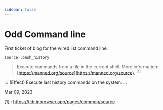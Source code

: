 ```yaml
---
sidebar: false
---
```


# Odd Command line

First ticket of blog for the wired list command line.

``source .bash_history``

> Execute commands from a file in the current shell. More information: [https://manned.org/source](https://manned.org/source). <sup>[1]</sup>

::: (Effect)
Execute last history commands on the system.
:::

Mar 09, 2023

[1] : https://tldr.inbrowser.app/pages/common/source
